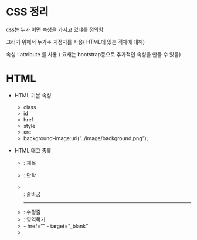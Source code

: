 # CSS 정리

css는 누가 어떤 속성을 가지고 있냐를 정의함.

그러기 위해서 누가⇒ 지정자를 사용( HTML에 있는 객체에 대해)

속성 : attribute 를 사용 ( 요새는 bootstrap등으로 추가적인 속성을 만들 수 있음)

# HTML

- HTML 기본 속성
    - class
    - id
    - href
    - style
    - src
    - background-image:url(”../image/background.png”);

- HTML 태그 종류
    - <hn>  : 제목
    - <p>   : 단락
    - <br>  : 줄바꿈
    - <hr> : 수평줄
    - <div> : 영역묶기
    - <a>
        - href=””
        - target=”_blank”
    - <title>
    - <link>
    - <img>
        - src=”경로”;
        - width=”20px”
        - height=”20px”;
    - <script>
    - <ul><li>
    - <ol><li>
        - type=”a” : 알파벳 순서
    - <span>  : 줄바꿈 없이 영역 묶기
    - <style>
    - <input>
        - type=”submit”
        - value=”전송”
        - title=”전송”
        - name=”이름”
    - <label>
        - for=”id”
    - <form>
        - method=”post”
        - action=”파일”
    - <nav>
    - <button>
    - <section>
    - <table><tr><td>
        - colspan=”3”
    - <caption>
    - <select><option>
        - size=”5”
        - multiple
        - selected
    - <textarea>
        - col=””
        - rows=””
    - <progress>
    - <meter>
    - <audio>
        - src=””
        - controls
        - autoplay
        - loop
    - <video>
    - <track>
    - 

- jQuery로 attribute추가하기

```jsx
$(#img).attr("src","신규이미지주소");

```

# CSS

```jsx
<link rel="stylesheet" href="파일경로">
```

```css
div{
	wdith:70%;
}

table{
	width:70%;
  border: 1px solid #222;
  border-collapse:collapse;
  background : #eee;
}

td{
	border: 1px solid #ccc;
  padding: 5px;
  font-size: 0.8em;
}

li{
	display: inline-block;
}
```

- css 종류

|  |  |  |
| --- | --- | --- |
| font-size | 글자크기 | 5px |
| color | 글자색 | blue |
| width | 너비 | 500px |
| padding | 테두리와 내용사이 여백 | 15px |
| bolder | 테두리 | 5px solid gray |
| line-height | 줄간격 | 2.0 |
| font-family | 글꼴 | 돋음 |
| margin-left | 태그 스타일 | 20px |
| text-align | 문자 가로 정렬 | center |
| text-decoration | 문자 스타일 | underline |
| font-style | 글자 스타일 | italic |
| font | 글자 속성 | style-variant-weight-size-height-family |
| font-weight | 글자 두께 | bold(700), lighter, 100,200 |
| text-transform | 텍스트속성 | uppercase |
| letter-spacing | 자간 | 0.2em |
| text-indent | 들여쓰기 | 15px |
| line-height | 줄 간격 조절 | 30px, 2.0 |
| text-overflow | 줄넘김 설정 | clip |
| white-space | 줄바꿈 설정 | nowrap |
| list-style-type | 목록 스타일 설정 | none |
| list-style-image | 목록 스타일 이미지설정 | url(’주소’) |
| list-style | 목록스타일 통합 | type-position-image |
| background-clip | 백그라운드 적용범위 | border-box, padding-box, content-box |
| background-image | 백그라운드 이미지 | url(’주소’) |
| background-repeat | 백그라운드 반복 | repeat, no-repeat,rpeat-x |
| background-size | 배경 크기 | 100% 100%, contain |
| background-position | 배경 위치 | right cneter; |
| background-attachment | 배경 이미지 고정 | fixed |
| background1 | 배경통합 | image-repeat-attachement-position-clip-origin-size |
| display | 화면 배치방법 | none,contents,block,inline-block,flex,table,table-cell |
| border-style | 테두리 스타일 | dashed, solid |
| border-width | 테두리 굵기 | 10px |
| border | 테두리 | width-style-color |
| border-radius | 테두리 모서리 | 20px |
| box-sizing | 박스 너비기준 | content-box, border-box |
| float | 박스 위치 정하기 | left,right |
| clear | float배치 취소 | both |
| margin | 외부 마진 | 0 auto (중앙배치) |
| position | 위치기준 | relative, absolute, fixed |
| visibility | hidden시 공간 유지(*공간없애려면 display:none) | visible, hidden,collapse |
| border-collapse | 테이블 td 사이를 분리 | separate |
| border-spacing | 인접한 td사이의 거리 | 5px |
| empty-cells | 값이 없는 빈 셀 숨기기 | hide |
| vertical-align | 내용 수직정렬 | middle |
| flex-direction | 플렉스 항목 방향 | row, column |
| justify-content | 배치방법 | center, space-around, space-between |
| align-items | 컬럼방향  | flex-start, center |
|  |  |  |

- margin 중첩현상
    
    margin은 상하로는 가장 큰 값을 갖는다. 좌우로는 마진합의 값으로
    

- lorem ipsum 을 통해 test data 생성가능

- 접두사(브라우저 호환성 바꾸기)

```jsx
<script src="prefixfree.min.js"></script>
```

```css
.box:hover{
	transform:rotate(90deg);
}
```

- 웹폰트 사용하기

```css
@import url('폰트주소');

.classNmae{
	font-family: 'Nanum Gothic' , 돋음 ;	
}
```

- 글자 크기 단위명
    - em : 대문자 M을 너비 기준 비율   (  0.9em  )
    - ex : 소문자 x의 높이 기준 비율 ( 0.9ex )
    - px : 픽셀기준 모니터에 따른 상대크기 (10px)
    - pt : 포인트 기준
    
- 선택자

```css
tag{}

.class{}

#id{}

#id #childId{}

#id > fureChildTag{}

#id ~ brotherTag{}

#id + closeBrotherTag{}

#id[attr]{}

#id[attr="correct값"]{}

#id[attr~="포함된 값중 하나"]

#id[attr!="-으로 연결된 속성값 중 포함된 값중 하나"]

#id[attr^="시작값"]

#id[attr$="끝값"]

#id[attr$=:"포합값"]
```

- 가상 클래스(:)

|  |  |  |
| --- | --- | --- |
| link |  |  |
| visited |  |  |
| hover |  |  |
| active |  |  |
| focus |  |  |
| enable |  |  |
| idsable |  |  |
| checked |  |  |
| root |  |  |
| nth-child |  |  |
| nth-last-child |  |  |
| nth-of-type |  |  |
| nth-of-last-type |  |  |
| first-child, last-child |  |  |
| only-child, only-of-type |  |  |
| target |  |  |
| not |  |  |

- 가상요소 (::)

|  |  |  |
| --- | --- | --- |
| first-line, first-letter |  |  |
| before, after |  |  |
|  |  |  |
|  |  |  |
|  |  |  |
|  |  |  |
|  |  |  |
|  |  |  |

- 애니메이션 단위 설정하기

```css
#id{
	animation-name : name1;
}

@keyframes name1{
	from{
		background-color: blue;
	}
	
	to{
		background-color:red;
		transfrom: rotate(90deg);
	}

}
```

- 반응형 웹사이트

```html
<meta name="viewport" content="width=device-width, initial-scale=1">
```

- 반응형 웹사이트에서는 px→em  px→%를 사용하여 기기에 따라 변하는 크기지정 필요

- 미디어 쿼리

```css
@media screen and (min-width:200px) and (max-width:360px){
	...
}
```

|  |  |  |
| --- | --- | --- |
| max-width | 화면 최대 너비 | 1040px |
| max-device-width | 기기최대 너비 | 1040px |
| orientation | 기기 가로 세로 | landscape, portrait |
| device-aspet-ratio | 기기비율 | 16/9 |
|  |  |  |

```css
<link rel="stylesheet" media="screen and (max-width:768px)" href="css/tablet.css">
```
